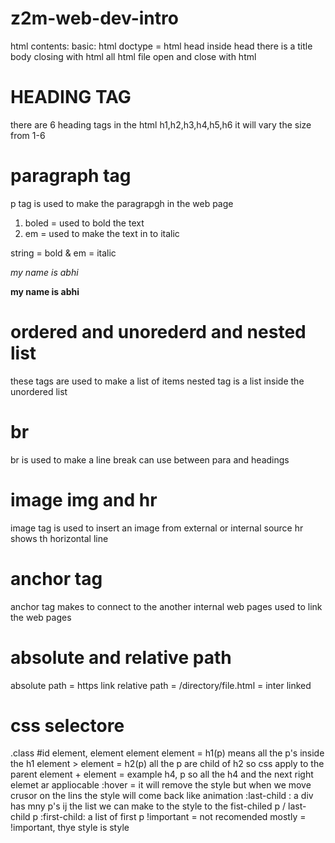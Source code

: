 # z2m-web-dev-intro
html contents:
basic:
html
doctype = html
head 
    inside head there is a title
body 
closing with html
all html file open and close with html 


# HEADING TAG
there are 6 heading tags in the html 
h1,h2,h3,h4,h5,h6
it will vary the size from 1-6

# paragraph tag
p tag is used to make the paragrapgh in the web page
1. boled = used to bold the text
2. em = used to make the text in to italic

string = bold & em = italic

<p><em> my name is abhi </em><p>
<p><b> my name is abhi </b><p>

# ordered and unorederd and nested list
these tags are used to make a list of items 
nested tag is a list inside the unordered list
# br
br is used to make a line break can use between para and headings 

# image img and hr
image tag is used to insert an image from external or internal source 
hr shows th horizontal line 

# anchor tag
anchor tag makes to connect to the another internal web pages 
used to link the web pages
# absolute and relative path
absolute path = https link
relative path = /directory/file.html = inter linked 
# css selectore 
.class
#id
element, element
element element = h1(p) means all the p's inside the h1 
element > element  = h2(p) all the p are child of h2 so css apply to the parent
element + element = example h4, p so all the h4 and the next right elemet ar appliocable
:hover = it will remove the style but when we move crusor on the lins the style will come back like animation
:last-child :    a div has mny p's ij the list we can make to the style to the fist-chiled p / last- child p
:first-child: a list of first p
!important = not recomended mostly   = !important, thye style is style 
